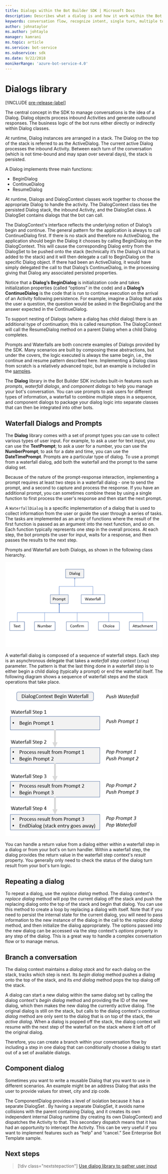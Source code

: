 ```yaml
---
title: Dialogs within the Bot Builder SDK | Microsoft Docs
description: Describes what a dialog is and how it work within the Bot Builder SDK.
keywords: conversation flow, recognize intent, single turn, multiple turn, bot conversation, dialogs, prompts, waterfalls, dialog set
author: johnataylor
ms.author: johtaylo
manager: kamrani
ms.topic: article
ms.service: bot-service
ms.subservice: sdk
ms.date: 9/22/2018
monikerRange: 'azure-bot-service-4.0'
---
```


# Dialogs library

[!INCLUDE [pre-release-label](../includes/pre-release-label.md)]

The central concept in the SDK to manage conversations is the idea of a Dialog. Dialog objects process inbound Activities and generate outbound responses. The business logic of the bot runs either directly or indirectly within Dialog classes.

At runtime, Dialog instances are arranged in a stack. The Dialog on the top of the stack is referred to as the ActiveDialog. The current active Dialog processes the inbound Activity. Between each turn of the conversation (which is not time-bound and may span over several days), the stack is persisted. 

A Dialog implements three main functions:
- BeginDialog
- ContinueDialog
- ResumeDialog

At runtime, Dialogs and DialogContext classes work together to choose the appropriate Dialog to handle the activity. The DialogContext class ties the persisted Dialog stack, the inbound Activity, and the DialogSet class. A DialogSet contains dialogs that the bot can call.

The DialogContext's interface reflects the underlying notion of Dialog’s begin and continue. The general pattern for the application is always to call ContinueDialog first. If there is no stack and therefore no ActiveDialog, the application should begin the Dialog it chooses by calling BeginDialog on the DialogContext. This will cause the corresponding Dialog entry from the DialogSet to be pushed onto the stack (technically it’s the Dialog’s id that is added to the stack) and it will then delegate a call to BeginDialog on the specific Dialog object. If there had been an ActiveDialog, it would have simply delegated the call to that Dialog’s ContinueDialog, in the processing giving that Dialog any associated persisted properties.

Notice that a **Dialog’s BeginDialog** is initialization code and takes initialization properties (called “options” in the code) and a **Dialog’s ContinueDialog** is the code that is run to continue execution on the arrival of an Activity following persistence. For example, imagine a Dialog that asks the user a question, the question would be asked in the BeginDialog and the answer expected in the ContinueDialog.

To support nesting of Dialogs (where a dialog has child dialog) there is an additional type of continuation; this is called resumption. The DialogContext will call the ResumeDialog method on a parent Dialog when a child Dialog completes.

Prompts and Waterfalls are both concrete examples of Dialogs provided by the SDK. Many scenarios are built by composing these abstractions, but under the covers, the logic executed is always the same begin, i.e., the continue and resume pattern described here. Implementing a Dialog class from scratch is a relatively advanced topic, but an example is included in the [samples](https://github.com/Microsoft/BotBuilder-samples).

The **Dialog** library in the Bot Builder SDK includes built-in features such as _prompts_, _waterfall dialogs_, and _component dialogs_ to help you manage your bot's conversation. You can use prompts to ask users for different types of information, a waterfall to combine multiple steps in a sequence, and component dialogs to package your dialog logic into separate classes that can then be integrated into other bots.
## Waterfall Dialogs and Prompts

The **Dialog** library comes with a set of prompt types you can use to collect various types of user input. For example, to ask a user for text input, you can use the **TextPrompt**; to ask a user for a number, you can use the **NumberPrompt**; to ask for a date and time, you can use the **DateTimePrompt**. Prompts are a particular type of dialog. To use a prompt from a waterfall dialog, add both the waterfall and the prompt to the same dialog set. 

Because of the nature of the prompt-response interaction, implementing a prompt requires at least two steps in a waterfall dialog - one to send the prompt, and a second to capture and process the response.  If you have an additional prompt, you can sometimes combine these by using a single function to first process the user's response and then start the next prompt.

A `WaterfallDialog` is a specific implementation of a dialog that is used to collect information from the user or guide the user through a series of tasks. The tasks are implemented as an array of functions where the result of the first function is passed as an argument into the next function, and so on. Each function typically represents one step in the overall process. At each step, the bot prompts the user for input, waits for a response, and then passes the results to the next step. 

Prompts and Waterfall are both Dialogs, as shown in the following class hierarchy. 

![dialog classes](media/bot-builder-dialog-classes.png)

A waterfall dialog is composed of a sequence of waterfall steps. Each step is an asynchronous delegate that takes a _waterfall step context_ (`step`) parameter. The pattern is that the last thing done in a waterfall step is to either begin a child dialog (typically a prompt) or end the waterfall itself. The following diagram shows a sequence of waterfall steps and the stack operations that take place.

![Dialog concept](media/bot-builder-dialog-concept.png)

You can handle a return value from a dialog either within a waterfall step in a dialog or from your bot's on turn handler.
Within a waterfall step, the dialog provides the return value in the waterfall step context's _result_ property.
You generally only need to check the status of the dialog turn result from your bot's turn logic.

## Repeating a dialog

To repeat a dialog, use the *replace dialog* method. The dialog context's *replace dialog* method will pop the current dialog off the stack and push the replacing dialog onto the top of the stack and begin that dialog. You can use this method to create a loop by replacing a dialog with itself. Note that if you need to persist the internal state for the current dialog, you will need to pass information to the new instance of the dialog in the call to the _replace dialog_ method, and then initialize the dialog appropriately. The options passed into the new dialog can be accessed via the step context's _options_ property in any step of the dialog. This is a great way to handle a complex conversation flow or to manage menus.

## Branch a conversation

The dialog context maintains a _dialog stack_ and for each dialog on the stack, tracks which step is next. Its _begin dialog_ method pushes a dialog onto the top of the stack, and its _end dialog_ method pops the top dialog off the stack.

A dialog can start a new dialog within the same dialog set by calling the dialog context's _begin dialog_ method and providing the ID of the new dialog, which then makes the new dialog the currently active dialog. The original dialog is still on the stack, but calls to the dialog context's _continue dialog_ method are only sent to the dialog that is on top of the stack, the _active dialog_. When a dialog is popped off the stack, the dialog context will resume with the next step of the waterfall on the stack where it left off of the original dialog.

Therefore, you can create a branch within your conversation flow by including a step in one dialog that can conditionally choose a dialog to start out of a set of available dialogs.

## Component dialog
Sometimes you want to write a reusable Dialog that you want to use in different scenarios. An example might be an address Dialog that asks the user to provide values for street, city and zip code. 

The ComponentDialog provides a level of isolation because it has a separate DialogSet . By having a separate DialogSet, it avoids name collisions with the parent containing Dialog, and it creates its own independent internal Dialog runtime (by creating its own DialogContext) and dispatches the Activity to that. This secondary dispatch means that it has had an opportunity to intercept the Activity. This can be very useful if you want to implement features such as “help” and “cancel.”  See Enterprise Bot Template sample. 

## Next steps

> [!div class="nextstepaction"]
> [Use dialog library to gather user input](bot-builder-prompts.md)
